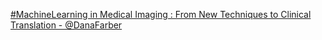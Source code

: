 [#MachineLearning in Medical Imaging : From New Techniques to Clinical Translation - @DanaFarber](https://qi.tc/qi/116473)